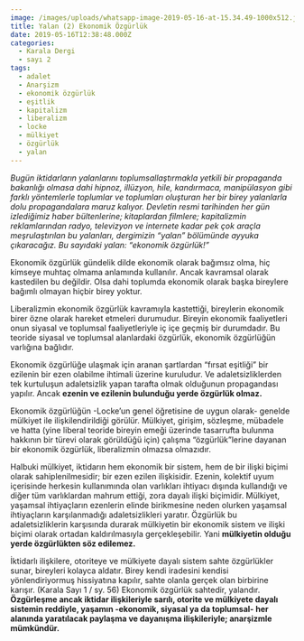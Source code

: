```yaml
---
image: /images/uploads/whatsapp-image-2019-05-16-at-15.34.49-1000x512.jpeg
title: Yalan (2) Ekonomik Özgürlük
date: 2019-05-16T12:38:48.000Z
categories:
  - Karala Dergi
  - sayı 2
tags:
  - adalet
  - Anarşizm
  - ekonomik özgürlük
  - eşitlik
  - kapitalizm
  - liberalizm
  - locke
  - mülkiyet
  - özgürlük
  - yalan
---
```


_Bugün iktidarların yalanlarını toplumsallaştırmakla yetkili bir propaganda bakanlığı olmasa dahi hipnoz, illüzyon, hile, kandırmaca, manipülasyon gibi farklı yöntemlerle toplumlar ve toplumları oluşturan her bir birey yalanlarla dolu propagandalara maruz kalıyor. Devletin resmi tarihinden her gün izlediğimiz haber bültenlerine; kitaplardan filmlere; kapitalizmin reklamlarından radyo, televizyon ve internete kadar pek çok araçla meşrulaştırılan bu yalanları, dergimizin “yalan” bölümünde ayyuka çıkaracağız. Bu sayıdaki yalan: “ekonomik özgürlük!”_

Ekonomik özgürlük gündelik dilde ekonomik olarak bağımsız olma, hiç kimseye muhtaç olmama anlamında kullanılır. Ancak kavramsal olarak kastedilen bu değildir. Olsa dahi toplumda ekonomik olarak başka bireylere bağımlı olmayan hiçbir birey yoktur.

Liberalizmin ekonomik özgürlük kavramıyla kastettiği, bireylerin ekonomik birer özne olarak hareket etmeleri durumudur. Bireyin ekonomik faaliyetleri onun siyasal ve toplumsal faaliyetleriyle iç içe geçmiş bir durumdadır. Bu teoride siyasal ve toplumsal alanlardaki özgürlük, ekonomik özgürlüğün varlığına bağlıdır.

Ekonomik özgürlüğe ulaşmak için aranan şartlardan “fırsat eşitliği” bir ezilenin bir ezen olabilme ihtimali üzerine kuruludur. Ve adaletsizliklerden tek kurtuluşun adaletsizlik yapan tarafta olmak olduğunun propagandası yapılır. Ancak **ezenin ve ezilenin bulunduğu yerde özgürlük olmaz.**

Ekonomik özgürlüğün -Locke’un genel öğretisine de uygun olarak- genelde mülkiyet ile ilişkilendirildiği görülür. Mülkiyet, girişim, sözleşme, mübadele ve hatta (yine liberal teoride bireyin emeği üzerinde tasarrufta bulunma hakkının bir türevi olarak görüldüğü için) çalışma “özgürlük”lerine dayanan bir ekonomik özgürlük, liberalizmin olmazsa olmazıdır.

Halbuki mülkiyet, iktidarın hem ekonomik bir sistem, hem de bir ilişki biçimi olarak sahiplenilmesidir; bir ezen ezilen ilişkisidir. Ezenin, kolektif uyum içerisinde herkesin kullanımında olan varlıkları ihtiyacı dışında kullandığı ve diğer tüm varlıklardan mahrum ettiği, zora dayalı ilişki biçimidir. Mülkiyet, yaşamsal ihtiyaçların ezenlerin elinde birikmesine neden olurken yaşamsal ihtiyaçların karşılanmadığı adaletsizlikleri yaratır. Özgürlük bu adaletsizliklerin karşısında durarak mülkiyetin bir ekonomik sistem ve ilişki biçimi olarak ortadan kaldırılmasıyla gerçekleşebilir. Yani **mülkiyetin olduğu yerde özgürlükten söz edilemez.**

İktidarlı ilişkilere, otoriteye ve mülkiyete dayalı sistem sahte özgürlükler sunar, bireyleri kolayca aldatır. Birey kendi iradesini kendisi yönlendiriyormuş hissiyatına kapılır, sahte olanla gerçek olan birbirine karışır. (Karala Sayı 1 / sy. 56) Ekonomik özgürlük sahtedir, yalandır. **Özgürleşme ancak iktidar ilişkileriyle sarılı, otorite ve mülkiyete dayalı sistemin reddiyle, yaşamın -ekonomik, siyasal ya da toplumsal- her alanında yaratılacak paylaşma ve dayanışma ilişkileriyle; anarşizmle mümkündür.**
